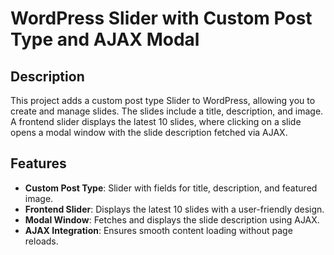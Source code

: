 # WordPress Slider with Custom Post Type and AJAX Modal

## Description

This project adds a custom post type Slider to WordPress, allowing you to create and manage slides. The slides include a title, description, and image. A frontend slider displays the latest 10 slides, where clicking on a slide opens a modal window with the slide description fetched via AJAX.

## Features

- **Custom Post Type**: Slider with fields for title, description, and featured image.
- **Frontend Slider**: Displays the latest 10 slides with a user-friendly design.
- **Modal Window**: Fetches and displays the slide description using AJAX.
- **AJAX Integration**: Ensures smooth content loading without page reloads.